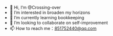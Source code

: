 - 👋 Hi, I’m @Crossing-over
- 👀 I’m interested in broaden my horizons
- 🌱 I’m currently learning bookkeeping
- 💞️ I’m looking to collaborate on self-improvement
- 📫 How to reach me：851752440@qq.com

<!---
Crossing-over/Crossing-over is a ✨ special ✨ repository because its `README.md` (this file) appears on your GitHub profile.
You can click the Preview link to take a look at your changes.
--->

